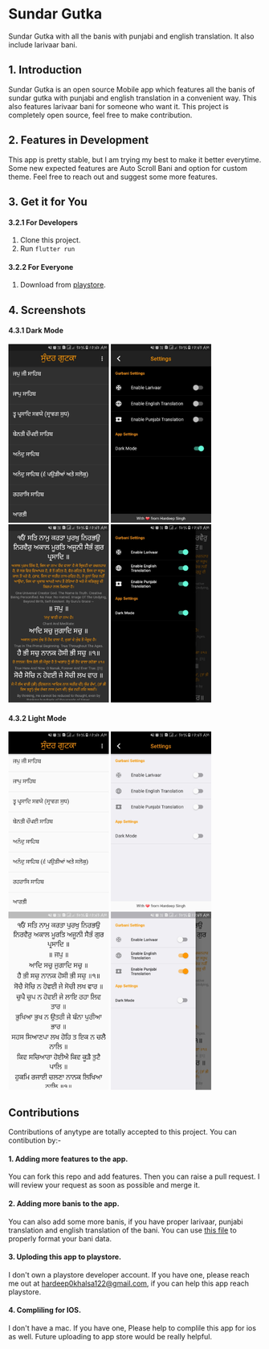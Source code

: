 # Sundar Gutka

Sundar Gutka with all the banis with punjabi and english translation. It also include larivaar bani.

## 1. Introduction
Sundar Gutka is an open source Mobile app which features all the banis of sundar gutka with punjabi and english translation in a convenient way. This also features larivaar bani for someone who want it. This project is completely open source, feel free to make contribution.

## 2. Features in Development

This app is pretty stable, but I am trying my best to make it better everytime. Some new expected features are Auto Scroll Bani and option for custom theme. Feel free to reach out and suggest some more features.

## 3. Get it for You

#### 3.2.1 For Developers
1. Clone this project.
2. Run `flutter run`
#### 3.2.2 For Everyone
1. Download from [playstore](https://play.google.com/store/apps/details?id=com.hardeep.sundargutka).

## 4. Screenshots

#### 4.3.1 Dark Mode
<p float="left">  
  <img src="screenshots/dark_list.jpeg" width="200" />
  <img src="screenshots/dark_settings.jpeg" width="200" /> 
  <img src="screenshots/dark_bani.jpeg" width="200" />
  <img src="screenshots/dark_side.jpeg" width="200" />
</p>

#### 4.3.2 Light Mode
<p float="left">  
  <img src="screenshots/light_list.jpeg" width="200" />
  <img src="screenshots/light_settings.jpeg" width="200" /> 
  <img src="screenshots/light_bani.jpeg" width="200" />
  <img src="screenshots/light_side.jpeg" width="200" />
</p>


## Contributions

Contributions of anytype are totally accepted to this project. You can contibution by:- 
#### 1. Adding more features to the app.

You can fork this repo and add features. Then you can raise a pull request. I will review your request as soon as possible and merge it.

#### 2. Adding more banis to the app.

You can also add some more banis, if you have proper larivaar, punjabi translation and english translation of the bani. You can use [this file](https://github.com/Hardeepsingh980/Sundar-Gutka/blob/master/convertToMyConventionJson.py) to properly format your bani data.

#### 3. Uploding this app to playstore.

I don't own a playstore developer account. If you have one, please reach me out at hardeep0khalsa122@gmail.com, if you can help this app reach playstore.

#### 4. Compliling for IOS.

I don't have a mac. If you have one, Please help to complile this app for ios as well. Future uploading to app store would be really helpful.
